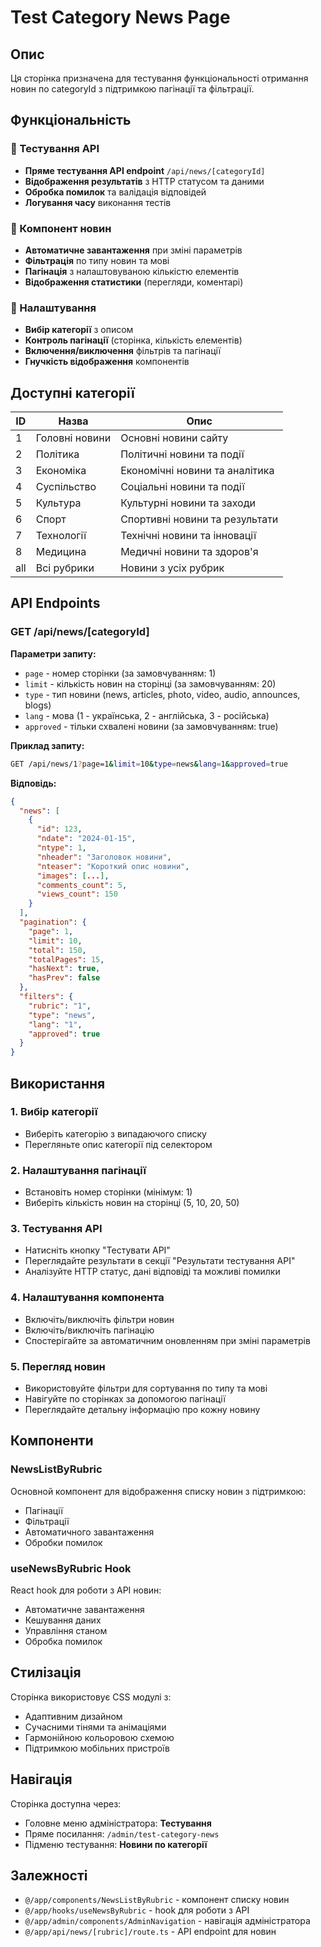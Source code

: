 # Test Category News Page

## Опис

Ця сторінка призначена для тестування функціональності отримання новин по categoryId з підтримкою пагінації та фільтрації.

## Функціональність

### 🎯 Тестування API
- **Пряме тестування API endpoint** `/api/news/[categoryId]`
- **Відображення результатів** з HTTP статусом та даними
- **Обробка помилок** та валідація відповідей
- **Логування часу** виконання тестів

### 📰 Компонент новин
- **Автоматичне завантаження** при зміні параметрів
- **Фільтрація** по типу новин та мові
- **Пагінація** з налаштовуваною кількістю елементів
- **Відображення статистики** (перегляди, коментарі)

### 🔧 Налаштування
- **Вибір категорії** з описом
- **Контроль пагінації** (сторінка, кількість елементів)
- **Включення/виключення** фільтрів та пагінації
- **Гнучкість відображення** компонентів

## Доступні категорії

| ID | Назва | Опис |
|----|-------|------|
| 1 | Головні новини | Основні новини сайту |
| 2 | Політика | Політичні новини та події |
| 3 | Економіка | Економічні новини та аналітика |
| 4 | Суспільство | Соціальні новини та події |
| 5 | Культура | Культурні новини та заходи |
| 6 | Спорт | Спортивні новини та результати |
| 7 | Технології | Технічні новини та інновації |
| 8 | Медицина | Медичні новини та здоров'я |
| all | Всі рубрики | Новини з усіх рубрик |

## API Endpoints

### GET /api/news/[categoryId]

**Параметри запиту:**
- `page` - номер сторінки (за замовчуванням: 1)
- `limit` - кількість новин на сторінці (за замовчуванням: 20)
- `type` - тип новини (news, articles, photo, video, audio, announces, blogs)
- `lang` - мова (1 - українська, 2 - англійська, 3 - російська)
- `approved` - тільки схвалені новини (за замовчуванням: true)

**Приклад запиту:**
```bash
GET /api/news/1?page=1&limit=10&type=news&lang=1&approved=true
```

**Відповідь:**
```json
{
  "news": [
    {
      "id": 123,
      "ndate": "2024-01-15",
      "ntype": 1,
      "nheader": "Заголовок новини",
      "nteaser": "Короткий опис новини",
      "images": [...],
      "comments_count": 5,
      "views_count": 150
    }
  ],
  "pagination": {
    "page": 1,
    "limit": 10,
    "total": 150,
    "totalPages": 15,
    "hasNext": true,
    "hasPrev": false
  },
  "filters": {
    "rubric": "1",
    "type": "news",
    "lang": "1",
    "approved": true
  }
}
```

## Використання

### 1. Вибір категорії
- Виберіть категорію з випадаючого списку
- Перегляньте опис категорії під селектором

### 2. Налаштування пагінації
- Встановіть номер сторінки (мінімум: 1)
- Виберіть кількість новин на сторінці (5, 10, 20, 50)

### 3. Тестування API
- Натисніть кнопку "Тестувати API"
- Переглядайте результати в секції "Результати тестування API"
- Аналізуйте HTTP статус, дані відповіді та можливі помилки

### 4. Налаштування компонента
- Включіть/виключіть фільтри новин
- Включіть/виключіть пагінацію
- Спостерігайте за автоматичним оновленням при зміні параметрів

### 5. Перегляд новин
- Використовуйте фільтри для сортування по типу та мові
- Навігуйте по сторінках за допомогою пагінації
- Переглядайте детальну інформацію про кожну новину

## Компоненти

### NewsListByRubric
Основной компонент для відображення списку новин з підтримкою:
- Пагінації
- Фільтрації
- Автоматичного завантаження
- Обробки помилок

### useNewsByRubric Hook
React hook для роботи з API новин:
- Автоматичне завантаження
- Кешування даних
- Управління станом
- Обробка помилок

## Стилізація

Сторінка використовує CSS модулі з:
- Адаптивним дизайном
- Сучасними тінями та анімаціями
- Гармонійною кольоровою схемою
- Підтримкою мобільних пристроїв

## Навігація

Сторінка доступна через:
- Головне меню адміністратора: **Тестування**
- Пряме посилання: `/admin/test-category-news`
- Підменю тестування: **Новини по категорії**

## Залежності

- `@/app/components/NewsListByRubric` - компонент списку новин
- `@/app/hooks/useNewsByRubric` - hook для роботи з API
- `@/app/admin/components/AdminNavigation` - навігація адміністратора
- `@/app/api/news/[rubric]/route.ts` - API endpoint для новин
